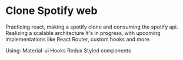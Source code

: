 # Clone Spotify web

Practicing react, making a spotify clone and consuming the spotify api.
Realizing a scalable architecture
It's in progress, with upcoming implementations like React Router, custom hooks and more.
 
Using:
Material-ui
Hooks 
Redux
Styled components
